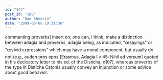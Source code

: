 ```yaml
---
id: "147"
post_id: "180"
author: "Dan Sheerin"
date: "2009-05-08 19:31:36"
---
```

commenting proverbs] insert on; one can, I think, make a distinction between adagia and proverbs, adagia being, as indicated, "œsayings" or "œvivid expressions" which may have a moral component, but usually do not (e.g., ouden pros epos [Erasmus, Adagia I v 45: Nihil ad versum] quoted in his dedicatory letter to his ed. of the Disticha, n107), whereas proverbs of the type in Disticha Catonis usually convey an injunction or some advice about good behavior.
